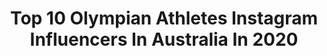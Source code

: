 ---
title: Top 10 Olympian Athletes Instagram Influencers In Australia In 2020
description: >-
  Find top olympian athletes Instagram influencers in Australia in 2020. Most popular hashtags: #running #olympics #tokyo2021.
platform: Instagram
hits: 21
text_top: Identify the top-rated Instagram accounts on inBeat.
text_bottom: inBeat aggregates 21 Instagram influencers like this in Australia for you to collaborate.
profiles:
  - username: "madiwilson"
    fullname: >-
      Madi Wilson OAM
    bio: >-
      Australian Swimmer | 755 | Adidas Athlete | Olympian
    location: "Australia"
    followers: 26578
    engagement: 591
    commentsToLikes: 0.004929
    id: ck5hpi43trehb0i117u3mqsfk
    verified: true
    hashtags: "#readyforsport, #createdwithadidas"
  - username: "kelsey_roberts"
    fullname: >-
      Kelsey-Lee Barber
    bio: >-
      Javelin Thrower 2019 World Champion 2016 Olympian @ASICSaustralia athlete 📧 ann@jamsportsmanagement.com
    location: "Australia"
    followers: 9556
    engagement: 702
    commentsToLikes: 0.031028
    id: ck5zrre9ox4ey0i14dw23cmke
    verified: true
    hashtags: "#asicsaustralia, #lift, #trackandfield, #gym"
  - username: "welsonsim"
    fullname: >-
      Welson Sim
    bio: >-
      National swimmer 🏊🏻‍♂️ Olympian 🇲🇾 Milo ,Under Armour, Usana Athlete 🏆 Road to Japan 🇯🇵
    location: "Australia"
    followers: 71796
    engagement: 1217
    commentsToLikes: 0.005523
    id: ck5cj3p8ztwz30i110n9ce7dw
    verified: true
    hashtags: "#underarmourmy, #roadtotokyo2020, #universaltraveller, #sonymalaysia"
  - username: "m_finners"
    fullname: >-
      Michelle Finn
    bio: >-
      Irish Athlete 🍀| Rio 2016 Olympian 🏃| Brand Ambassador @ocallaghantoyota 🚗| Múinteoir Corpoideachas & Gaeilge🤓📚
    location: "Australia"
    followers: 3216
    engagement: 1925
    commentsToLikes: 0.036863
    id: ck5zsqc3zyzuo0i14tftpc3lj
    verified: false
    hashtags: "#teamworkmakesthedreamwork, #werun, #tokyo2021"
  - username: "ptiernan7.0"
    fullname: >-
      Patrick Tiernan
    bio: >-
      Nike Athlete Melbourne Track Club Aussie Olympian Villanova Track & XC Alum
    location: "Australia"
    followers: 2295
    engagement: 2065
    commentsToLikes: 0.020157
    id: ck5qbyteyo1d50i1136jydk6m
    verified: false
    hashtags: "#nohumanislimited, #patsguardianangel, #playfortokyo, #playfortheworld"
  - username: "kurtismarschall"
    fullname: >-
      Kurtis Marschall
    bio: >-
      🇦🇺 Pole Vaulter Rio Olympian, 2018 Com Games 🥇 @adidasrunning Athlete /// @aurumsportsgroup
    location: "Australia"
    followers: 18425
    engagement: 635
    commentsToLikes: 0.007171
    id: ckf5obu4e1oma0j23c9yggpyj
    verified: true
    hashtags: "#running, #training, #adidas, #polevault"
  - username: "hoyeventing"
    fullname: >-
      Andrew Hoy
    bio: >-
      ➡️ Professional Athlete | Equestrian 🐴 ➡️ Passionate Olympian | 🥇🥇🥇🥈 ➡️ Road to Tokyo 🇯🇵 ➡️ Proud Australian 🇦🇺 ➡️ Husband & Dad x2 👧👶
    location: "Australia"
    followers: 17943
    engagement: 306
    commentsToLikes: 0.009804
    id: ck5q8jen36h9g0i113zi671ow
    verified: false
    hashtags: "#hoyteamontour, #teamaustralia, #fairfaxsaddles, #repost"
  - username: "my_gym_dad"
    fullname: >-
      Alex and Ash (dad)
    bio: >-
      Daughter/Dad Gymnastics Fun and FAILS! 😱🤣 Aussie🇦🇺▪️AirTrack ▪️Gymnastics Direct▪️BOUNCEinc 😜 Enquiries 👉🏻👉🏻mygymdad@gmail.com TikTok @my_gym_dad
    location: "Australia"
    followers: 347383
    engagement: 149
    commentsToLikes: 0.007703
    id: ck5zq89v9u4nm0i14gn1akgil
    verified: false
    hashtags: "#airtrackfactory, #failfriday, #airtrack, #gymshark"
  - username: "jessfox94"
    fullname: >-
      Jessica Fox
    bio: >-
      🦊🇦🇺🇫🇷🇬🇧 💦Canoe Slalom 🥈🥉Aussie Olympian 🌏7xWorld Champ @redbullau @toyota_aus @adidasau @yoproau @southlands_sc Contact: jwhiteasst@lampoon.com.au
    location: "Australia"
    followers: 34830
    engagement: 658
    commentsToLikes: 0.010048
    id: ck0ucnuxoh92i0i19j4vdrpgi
    verified: true
    hashtags: "#pinkuppenrith, #fuelyourjourney, #gopro, #toyotarav4"
  - username: "daniellescottski"
    fullname: >-
      Danielle Scott
    bio: >-
      2 x Winter Olympian World Champs 🥈🥉 📍 Brisbane, Australia. Athlete adventures 🌏👣 Contact: jwhiteasst@lampoon.com.au
    location: "Australia"
    followers: 58759
    engagement: 345
    commentsToLikes: 0.012013
    id: ck0txpgpjk0rd0i19qi6c9kak
    verified: true
    hashtags: "#goprohero9, #underwaterselfieday"
---